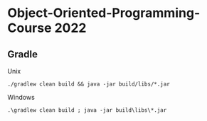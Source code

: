 # Object-Oriented-Programming-Course 2022

## Gradle
Unix
```console
./gradlew clean build && java -jar build/libs/*.jar
```
Windows
```console
.\gradlew clean build ; java -jar build\libs\*.jar
```
